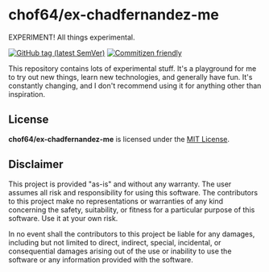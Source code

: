# chof64/ex-chadfernandez-me

EXPERIMENT! All things experimental.

[![GitHub tag (latest SemVer)](https://img.shields.io/github/v/tag/chof64/ex-chadfernandez-me?label=version)](#version)
[![Commitizen friendly](https://img.shields.io/badge/commitizen-friendly-brightgreen.svg)](http://commitizen.github.io/cz-cli/)

This repository contains lots of experimental stuff. It's a playground for me
to try out new things, learn new technologies, and generally have fun. It's
constantly changing, and I don't recommend using it for anything other than
inspiration.


## License

**chof64/ex-chadfernandez-me** is licensed under the [MIT License](LICENSE).


## Disclaimer

This project is provided "as-is" and without any warranty. The user assumes
all risk and responsibility for using this software. The contributors to this
project make no representations or warranties of any kind concerning the
safety, suitability, or fitness for a particular purpose of this software. Use
it at your own risk.

In no event shall the contributors to this project be liable for any damages,
including but not limited to direct, indirect, special, incidental, or
consequential damages arising out of the use or inability to use the software
or any information provided with the software.
